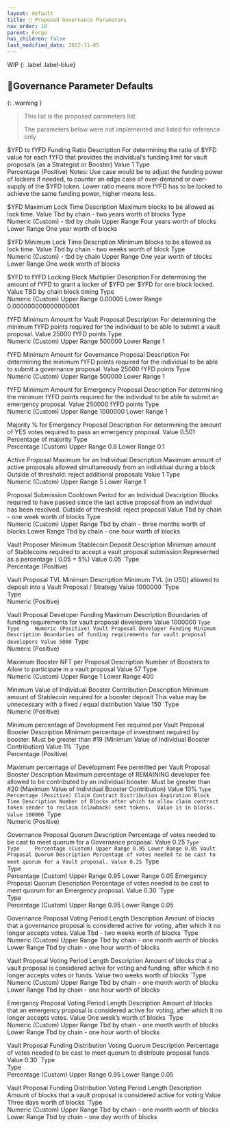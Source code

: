 ```yaml
---
layout: default
title: 🌱 Proposed Governance Parameters
nav_order: 10
parent: Forge
has_children: false
last_modified_date: 2022-11-05
---
```


WIP
{: .label .label-blue}

## 🌱Governance Parameter Defaults

{: .warning }
> This list is the proposed parameters list
>
> The parameters below were not implemented and listed for reference only


$YFD to fYFD Funding Ratio
Description
For determining the ratio of $YFD value for each fYFD that provides the individual’s funding limit for vault proposals (as a Strategist or Booster)
Value
1
Type	
Percentage (Positive)
Notes:  Use case would be to adjust the funding power of lockers if needed, to counter an edge case of over-demand or over-supply of the $YFD token. Lower ratio means more fYFD has to be locked to achieve the same funding power, higher means less.

$YFD Maximum Lock Time
Description
Maximum blocks to be allowed as lock time.
Value
Tbd by chain - two years worth of blocks
Type	
Numeric (Custom) - tbd by chain
Upper Range
Four years worth of blocks
Lower Range
One year worth of blocks

$YFD Minimum Lock Time
Description
Minimum blocks to be allowed as lock time.
Value
Tbd by chain - two weeks worth of block
Type	
Numeric (Custom) - tbd by chain
Upper Range
One year worth of blocks
Lower Range
One week worth of blocks


$YFD to fYFD Locking Block Multiplier
Description
For determining the amount of fYFD to grant a locker of $YFD per $YFD for one block locked. 
Value
TBD by chain block timing
Type	
Numeric (Custom)
Upper Range
0.00005
Lower Range
0.000000000000000001

fYFD Minimum Amount for Vault Proposal 
Description
For determining the minimum fYFD points required for the individual to be able to submit a vault proposal.
Value
25000
fYFD points
Type	
Numeric (Custom)
Upper Range
500000
Lower Range
1

fYFD Minimum Amount for Governance Proposal 
Description
For determining the minimum fYFD points required for the individual to be able to submit a governance proposal.
Value
25000
fYFD points
Type	
Numeric (Custom)
Upper Range
500000
Lower Range
1


fYFD Minimum Amount for Emergency Proposal 
Description
For determining the minimum fYFD points required for the individual to be able to submit an emergency proposal.
Value
250000
fYFD points
Type	
Numeric (Custom)
Upper Range
1000000
Lower Range
1

Majority % for Emergency Proposal 
Description
For determining the amount of YES votes required to pass an emergency proposal.
Value
0.501
Percentage of majority
Type	
Percentage (Custom)
Upper Range
0.8
Lower Range
0.1

Active Proposal Maximum for an Individual
Description
Maximum amount of active proposals allowed simultaneously from an individual during a block
Outside of threshold: reject additional proposals
Value
1
Type	
Numeric (Custom)
Upper Range
5
Lower Range
1

Proposal Submission Cooldown Period for an Individual
Description
Blocks required to have passed since the last active proposal from an individual has been resolved.
Outside of threshold: reject proposal
Value
Tbd by chain - one week worth of blocks
Type	
Numeric (Custom)
Upper Range
Tbd by chain - three months worth of blocks
Lower Range
Tbd by chain - one hour worth of blocks

 Vault Proposer Minimum Stablecoin Deposit 
Description
Minimum amount of Stablecoins required to accept a vault proposal submission 
Represented as a percentage ( 0.05 = 5%) 
Value
0.05
`Type	
Percentage (Positive)


Vault Proposal TVL Minimum
Description
Minimum TVL (in USD) allowed to deposit into a Vault Proposal / Strategy
Value
1000000
`Type	
Type	
Numeric (Positive)

Vault Proposal Developer Funding Maximum
Description
Boundaries of funding requirements for vault proposal developers
Value
1000000
`Type	
Type	
Numeric (Positive)
Vault Proposal Developer Funding Minimum
Description
Boundaries of funding requirements for vault proposal developers
Value
5000
`Type	
Numeric (Positive) 	

Maximum Booster NFT per Proposal
Description
Number of Boosters to Allow to participate in a vault proposal
Value
57
Type	
Numeric (Custom)
Upper Range
1
Lower Range
400

Minimum Value of Individual Booster Contribution 
Description
Minimum amount of Stablecoin required for a booster deposit
This value may be unnecessary with a fixed / equal distribution
Value
150
`Type	
Numeric (Positive)

 Minimum percentage of Development Fee required per Vault Proposal Booster
Description
Minimum percentage of investment required by booster.  Must be greater than #19 (Minimum Value of Individual Booster Contribution)
Value
1%
`Type	
Percentage (Positive)

Maximum percentage of Development Fee permitted per Vault Proposal Booster
Description
Maximum percentage of REMAINING developer fee allowed to be contributed by an individual booster.  Must be greater than #20 (Maximum Value of Individual Booster Contribution)
Value
10%
`Type	
Percentage (Positive)
Claim Contract Distribution Expiration Block Time
Description
Number of Blocks after which to allow claim contract token sender to reclaim (clawback) sent tokens.  Value is in blocks.  
Value
100000
`Type	
Numeric (Positive)

Governance Proposal Quorum
Description
Percentage of votes needed to be cast to meet quorum for a Governance proposal.
Value
0.25
`Type	
Type	
Percentage (Custom)
Upper Range
0.95
Lower Range
0.05
Vault Proposal Quorum
Description
Percentage of votes needed to be cast to meet quorum for a Vault proposal.
Value
0.25
`Type	
Type	
Percentage (Custom)
Upper Range
0.95
Lower Range
0.05
Emergency Proposal Quorum
Description
Percentage of votes needed to be cast to meet quorum for an Emergency proposal.
Value
0.30
`Type	
Type	
Percentage (Custom)
Upper Range
0.95
Lower Range
0.05

Governance Proposal Voting Period Length
Description
Amount of blocks that a governance proposal is considered active for voting, after which it no longer accepts votes.
Value
Tbd - two weeks worth of blocks
`Type	
Numeric (Custom)
Upper Range
Tbd by chain - one month worth of blocks
Lower Range
Tbd by chain - one hour worth of blocks


Vault Proposal Voting Period Length
Description
Amount of blocks that a vault proposal is considered active for voting and funding, after which it no longer accepts votes or funds.
Value
two weeks worth of blocks
`Type	
Numeric (Custom)
Upper Range
Tbd by chain - one month worth of blocks
Lower Range
Tbd by chain - one hour worth of blocks


Emergency Proposal Voting Period Length
Description
Amount of blocks that an emergency proposal is considered active for voting, after which it no longer accepts votes.
Value
One week’s worth of blocks
`Type	
Numeric (Custom)
Upper Range
Tbd by chain - one month worth of blocks
Lower Range
Tbd by chain - one hour worth of blocks


Vault Proposal Funding Distribution Voting Quorum
Description
Percentage of votes needed to be cast to meet quorum to distribute proposal funds
Value
0.30
`Type	
Type	
Percentage (Custom)
Upper Range
0.95
Lower Range
0.05


Vault Proposal Funding Distribution Voting Period Length
Description
Amount of blocks that a vault proposal is considered active for voting
Value
Three days worth of blocks
`Type	
Numeric (Custom)
Upper Range
Tbd by chain - one month worth of blocks
Lower Range
Tbd by chain - one day worth of blocks